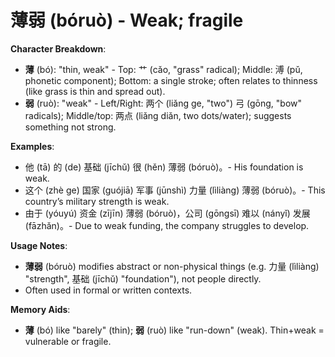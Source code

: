 # **薄弱 (bóruò) - Weak; fragile**

**Character Breakdown**:  
- **薄** (bó): "thin, weak" - Top: 艹 (cǎo, "grass" radical); Middle: 溥 (pǔ, phonetic component); Bottom: a single stroke; often relates to thinness (like grass is thin and spread out).  
- **弱** (ruò): "weak" - Left/Right: 两个 (liǎng ge, "two") 弓 (gōng, "bow" radicals); Middle/top: 两点 (liǎng diǎn, two dots/water); suggests something not strong.

**Examples**:  
- 他 (tā) 的 (de) 基础 (jīchǔ) 很 (hěn) 薄弱 (bóruò)。- His foundation is weak.  
- 这个 (zhè ge) 国家 (guójiā) 军事 (jūnshì) 力量 (lìliàng) 薄弱 (bóruò)。- This country’s military strength is weak.  
- 由于 (yóuyú) 资金 (zījīn) 薄弱 (bóruò)，公司 (gōngsī) 难以 (nányǐ) 发展 (fāzhǎn)。- Due to weak funding, the company struggles to develop.

**Usage Notes**:  
- **薄弱** (bóruò) modifies abstract or non-physical things (e.g. 力量 (lìliàng) "strength", 基础 (jīchǔ) "foundation"), not people directly.  
- Often used in formal or written contexts.

**Memory Aids**:  
- **薄** (bó) like "barely" (thin); **弱** (ruò) like "run-down" (weak). Thin+weak = vulnerable or fragile.